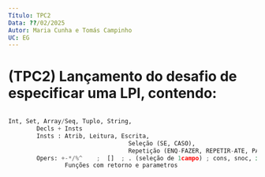 ```yaml
---
Título: TPC2
Data: ??/02/2025
Autor: Maria Cunha e Tomás Campinho
UC: EG
---
```


# (TPC2) Lançamento do desafio de especificar uma LPI, contendo:

```python

Int, Set, Array/Seq, Tuplo, String, 
		Decls + Insts
		Insts : Atrib, Leitura, Escrita, 
                     	          Seleção (SE, CASO), 
                     	          Repetição (ENQ-FAZER, REPETIR-ATE, PARA-interv-FAZER
		Opers: +-*/%^    ;  []  ; . (seleção de 1campo) ; cons, snoc, in, head/tail
				Funções com retorno e parametros
```
